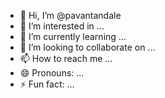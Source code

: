- 👋 Hi, I’m @pavantandale
- 👀 I’m interested in ...
- 🌱 I’m currently learning ...
- 💞️ I’m looking to collaborate on ...
- 📫 How to reach me ...
- 😄 Pronouns: ...
- ⚡ Fun fact: ...

<!---
pavantandale/pavantandale is a ✨ special ✨ repository because its `README.md` (this file) appears on your GitHub profile.
You can click the Preview link to take a look at your changes.
--->
